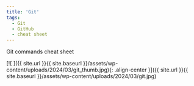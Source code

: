 ```yaml
---
title: 'Git'
tags: 
  - Git
  - GitHub
  - cheat sheet
---
```

Git commands cheat sheet

[![ ]({{ site.url }}{{ site.baseurl }}/assets/wp-content/uploads/2024/03/git_thumb.jpg){: .align-center }]({{ site.url }}{{ site.baseurl }}/assets/wp-content/uploads/2024/03/git.jpg)